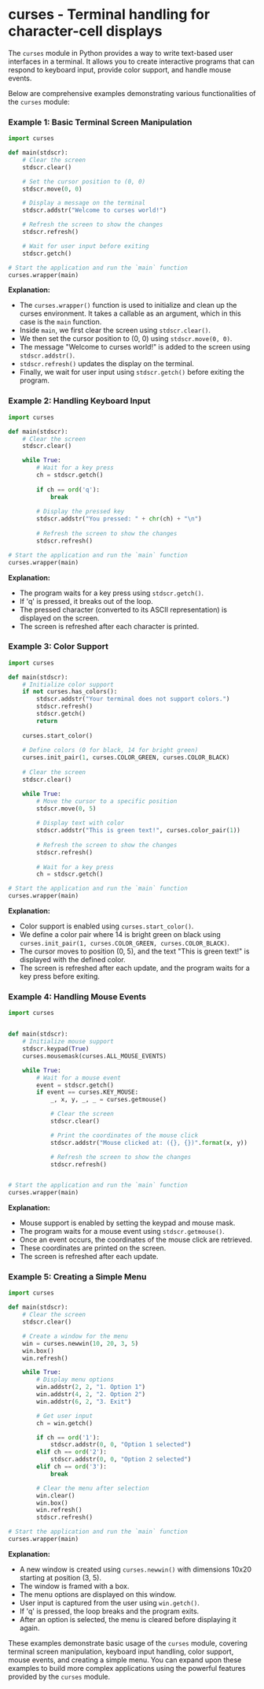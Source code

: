 # curses - Terminal handling for character-cell displays

The `curses` module in Python provides a way to write text-based user interfaces in a terminal. It allows you to create interactive programs that can respond to keyboard input, provide color support, and handle mouse events.

Below are comprehensive examples demonstrating various functionalities of the `curses` module:

### Example 1: Basic Terminal Screen Manipulation

```python
import curses

def main(stdscr):
    # Clear the screen
    stdscr.clear()

    # Set the cursor position to (0, 0)
    stdscr.move(0, 0)

    # Display a message on the terminal
    stdscr.addstr("Welcome to curses world!")

    # Refresh the screen to show the changes
    stdscr.refresh()

    # Wait for user input before exiting
    stdscr.getch()

# Start the application and run the `main` function
curses.wrapper(main)
```

**Explanation:**
- The `curses.wrapper()` function is used to initialize and clean up the curses environment. It takes a callable as an argument, which in this case is the `main` function.
- Inside `main`, we first clear the screen using `stdscr.clear()`.
- We then set the cursor position to (0, 0) using `stdscr.move(0, 0)`.
- The message "Welcome to curses world!" is added to the screen using `stdscr.addstr()`.
- `stdscr.refresh()` updates the display on the terminal.
- Finally, we wait for user input using `stdscr.getch()` before exiting the program.

### Example 2: Handling Keyboard Input

```python
import curses

def main(stdscr):
    # Clear the screen
    stdscr.clear()

    while True:
        # Wait for a key press
        ch = stdscr.getch()
        
        if ch == ord('q'):
            break
        
        # Display the pressed key
        stdscr.addstr("You pressed: " + chr(ch) + "\n")
        
        # Refresh the screen to show the changes
        stdscr.refresh()

# Start the application and run the `main` function
curses.wrapper(main)
```

**Explanation:**
- The program waits for a key press using `stdscr.getch()`.
- If 'q' is pressed, it breaks out of the loop.
- The pressed character (converted to its ASCII representation) is displayed on the screen.
- The screen is refreshed after each character is printed.

### Example 3: Color Support

```python
import curses

def main(stdscr):
    # Initialize color support
    if not curses.has_colors():
        stdscr.addstr("Your terminal does not support colors.")
        stdscr.refresh()
        stdscr.getch()
        return
    
    curses.start_color()
    
    # Define colors (0 for black, 14 for bright green)
    curses.init_pair(1, curses.COLOR_GREEN, curses.COLOR_BLACK)
    
    # Clear the screen
    stdscr.clear()

    while True:
        # Move the cursor to a specific position
        stdscr.move(0, 5)
        
        # Display text with color
        stdscr.addstr("This is green text!", curses.color_pair(1))
        
        # Refresh the screen to show the changes
        stdscr.refresh()
        
        # Wait for a key press
        ch = stdscr.getch()

# Start the application and run the `main` function
curses.wrapper(main)
```

**Explanation:**
- Color support is enabled using `curses.start_color()`.
- We define a color pair where 14 is bright green on black using `curses.init_pair(1, curses.COLOR_GREEN, curses.COLOR_BLACK)`.
- The cursor moves to position (0, 5), and the text "This is green text!" is displayed with the defined color.
- The screen is refreshed after each update, and the program waits for a key press before exiting.

### Example 4: Handling Mouse Events

```python
import curses


def main(stdscr):
    # Initialize mouse support
    stdscr.keypad(True)
    curses.mousemask(curses.ALL_MOUSE_EVENTS)

    while True:
        # Wait for a mouse event
        event = stdscr.getch()
        if event == curses.KEY_MOUSE:
            _, x, y, _, _ = curses.getmouse()

            # Clear the screen
            stdscr.clear()

            # Print the coordinates of the mouse click
            stdscr.addstr("Mouse clicked at: ({}, {})".format(x, y))

            # Refresh the screen to show the changes
            stdscr.refresh()


# Start the application and run the `main` function
curses.wrapper(main)
```

**Explanation:**
- Mouse support is enabled by setting the keypad and mouse mask.
- The program waits for a mouse event using `stdscr.getmouse()`.
- Once an event occurs, the coordinates of the mouse click are retrieved.
- These coordinates are printed on the screen.
- The screen is refreshed after each update.

### Example 5: Creating a Simple Menu

```python
import curses

def main(stdscr):
    # Clear the screen
    stdscr.clear()

    # Create a window for the menu
    win = curses.newwin(10, 20, 3, 5)
    win.box()
    win.refresh()

    while True:
        # Display menu options
        win.addstr(2, 2, "1. Option 1")
        win.addstr(4, 2, "2. Option 2")
        win.addstr(6, 2, "3. Exit")

        # Get user input
        ch = win.getch()

        if ch == ord('1'):
            stdscr.addstr(0, 0, "Option 1 selected")
        elif ch == ord('2'):
            stdscr.addstr(0, 0, "Option 2 selected")
        elif ch == ord('3'):
            break

        # Clear the menu after selection
        win.clear()
        win.box()
        win.refresh()
        stdscr.refresh()

# Start the application and run the `main` function
curses.wrapper(main)
```

**Explanation:**
- A new window is created using `curses.newwin()` with dimensions 10x20 starting at position (3, 5).
- The window is framed with a box.
- The menu options are displayed on this window.
- User input is captured from the user using `win.getch()`.
- If 'q' is pressed, the loop breaks and the program exits.
- After an option is selected, the menu is cleared before displaying it again.

These examples demonstrate basic usage of the `curses` module, covering terminal screen manipulation, keyboard input handling, color support, mouse events, and creating a simple menu. You can expand upon these examples to build more complex applications using the powerful features provided by the `curses` module.
